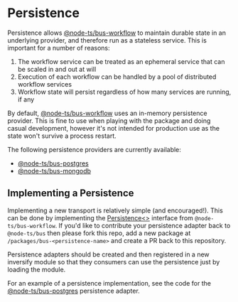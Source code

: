 # Persistence

Persistence allows [@node-ts/bus-workflow](/packages/bus-workflow/) to maintain durable state in an underlying provider, and therefore run as a stateless service. This is important for a number of reasons:

1. The workflow service can be treated as an ephemeral service that can be scaled in and out at will
2. Execution of each workflow can be handled by a pool of distributed workflow services
3. Workflow state will persist regardless of how many services are running, if any

By default, [@node-ts/bus-workflow](/packages/bus-workflow/) uses an in-memory persistence provider. This is fine to use when playing with the package and doing casual development, however it's not intended for production use as the state won't survive a process restart.

The following persistence providers are currently available:

- [@node-ts/bus-postgres](/packages/bus-postgres/)
- [@node-ts/bus-mongodb](/packages/bus-mongodb/)

## Implementing a Persistence

Implementing a new transport is relatively simple (and encouraged!). This can be done by implementing the [Persistence<>](https://github.com/node-ts/bus/blob/master/packages/bus-workflow/src/workflow/persistence/persistence.ts) interface from `@node-ts/bus-workflow`. If you'd like to contribute your persistence adapter back to `@node-ts/bus` then please fork this repo, add a new package at `/packages/bus-<persistence-name>` and create a PR back to this repository.

Persistence adapters should be created and then registered in a new inversify module so that they consumers can use the persistence just by loading the module.

For an example of a persistence implementation, see the code for the [@node-ts/bus-postgres](https://github.com/node-ts/bus/blob/master/packages/bus-postgres/) persistence adapter.

